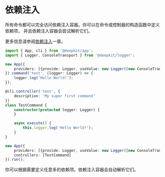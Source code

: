 # 依赖注入

所有命令都可以完全访问依赖注入容器。你可以在命令或控制器的构造函数中定义依赖项，
并且依赖注入容器会尝试解析它们。

更多信息请参阅[依赖注入](../dependency-injection.md)一章。

```typescript
import { App, cli } from '@deepkit/app';
import { Logger, ConsoleTransport } from '@deepkit/logger';

new App({
    providers: [{provide: Logger, useValue: new Logger([new ConsoleTransport])}],
}).command('test', (logger: Logger) => {
    logger.log('Hello World!');
});
```

```typescript
@cli.controller('test', {
    description: 'My super first command'
})
class TestCommand {
    constructor(protected logger: Logger) {
    }

    async execute() {
        this.logger.log('Hello World!');
    }
}

new App({
    providers: [{provide: Logger, useValue: new Logger([new ConsoleTransport]}],
    controllers: [TestCommand]
}).run();
```

你可以根据需要定义任意多的依赖项。依赖注入容器会自动解析它们。